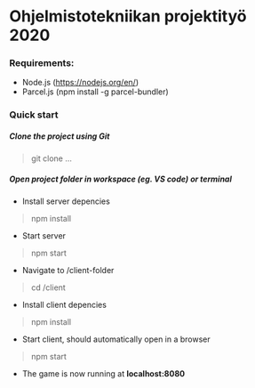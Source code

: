 # Ohjelmistotekniikan projektityö 2020

### Requirements:

- Node.js (https://nodejs.org/en/)
- Parcel.js (npm install -g parcel-bundler)

### Quick start

##### Clone the project using Git
>git clone ...

##### Open project folder in workspace (eg. VS code) or terminal

- Install server depencies  
>npm install
- Start server
>npm start
- Navigate to /client-folder  
>cd /client
- Install client depencies  
>npm install
- Start client, should automatically open in a browser  
>npm start

- The game is now running at **localhost:8080**
